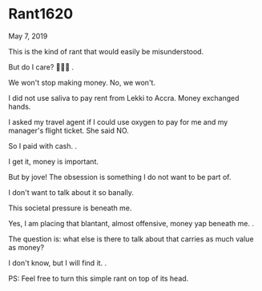 # Rant1620


May 7, 2019

This is the kind of rant that would easily be misunderstood.

But do I care? 🤷🏽‍♀️
.

We won't stop making money. No, we won't. 

I did not use saliva to pay rent from Lekki to Accra. Money exchanged hands.

I asked my travel agent if I could use oxygen to pay for me and my manager's flight ticket. She said NO.

So I paid with cash.
.

I get it, money is important.

But by jove! The obsession is something I do not want to be part of.

I don't want to talk about it so banally.

This societal pressure is beneath me.

Yes, I am placing that blantant, almost offensive, money yap beneath me.
.

The question is: what else is there to talk about that carries as much value as money?

I don't know, but I will find it.
.

PS: Feel free to turn this simple rant on top of its head.
